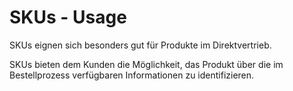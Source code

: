 # SKUs - Usage

SKUs eignen sich besonders gut für Produkte im Direktvertrieb.

SKUs bieten dem Kunden die Möglichkeit, das Produkt über die im Bestellprozess verfügbaren Informationen zu identifizieren.
